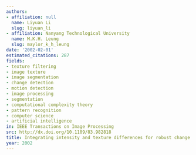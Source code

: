 ```yaml
---
authors:
- affiliation: null
  name: Liyuan Li
  slug: liyuan_li
- affiliation: Nanyang Technological University
  name: M.K.H. Leung
  slug: maylor_k_h_leung
date: '2002-02-01'
estimated_citations: 287
fields:
- texture filtering
- image texture
- image segmentation
- change detection
- motion detection
- image processing
- segmentation
- computational complexity theory
- pattern recognition
- computer science
- artificial intelligence
in: IEEE Transactions on Image Processing
src: http://dx.doi.org/10.1109/83.982818
title: Integrating intensity and texture differences for robust change detection
year: 2002
---
```


